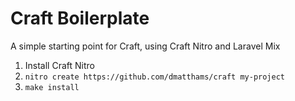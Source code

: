 # Craft Boilerplate

A simple starting point for Craft, using Craft Nitro and Laravel Mix

1. Install Craft Nitro
2. `nitro create https://github.com/dmatthams/craft my-project`
3. `make install`